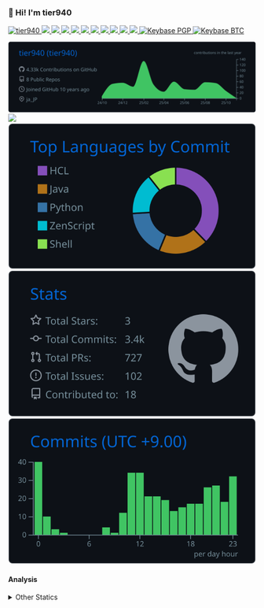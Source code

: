 ### 👋 Hi! I'm tier940

<p align="left"> 
  <a href="https://github.com/tier940/tier940/">
    <img src="https://komarev.com/ghpvc/?username=tier940" alt="tier940" />
  </a>
  <a href="http://twitter.com/tier940">
    <img height="20" src="https://img.shields.io/twitter/follow/tier940?label=Twitter&logo=twitter&style=flat" />
  </a>
  <a href="https://github.com/tier940">
    <img height="20" src="https://img.shields.io/github/followers/tier940?label=follow&logo=github&style=flat" />
  </a>
  <a href="https://www.reddit.com/user/tier940">
    <img height="20" src="https://img.shields.io/reddit/user-karma/combined/tier940?label=Reddit&logo=reddit&style=flat" />
  </a>
  <a href="https://stackoverflow.com/users/17317833/tier940">
    <img height="20" src="https://img.shields.io/stackexchange/stackoverflow/r/17317833?label=StackOverflow&logo=stack-overflow&style=flat" />
  </a>
  <a href="https://zenn.dev/tier940">
    <img height="20" src="https://zenn.badge.nikaera.com/s/tier940/likes" />
  </a>
  <a href="https://zenn.dev/tier940">
    <img height="20" src="https://zenn.badge.nikaera.com/s/tier940/followers" />
  </a>
  <a href="https://zenn.dev/tier940">
    <img height="20" src="https://zenn.badge.nikaera.com/s/tier940/articles" />
  </a>
  <a href="http://qiita.com/tier940">
    <img height="20" src="https://qiita-badge.apiapi.app/s/tier940/posts.svg" />
  </a>
  <a href="http://qiita.com/tier940">
    <img height="20" src="https://qiita-badge.apiapi.app/s/tier940/contributions.svg" />
  </a>
  <a href="https://github.com/tier940/tier940/">
    <img height="20" src="https://github.com/tier940/tier940/actions/workflows/main.yml/badge.svg" />
  </a>
  <a href="https://keybase.io/tier940">
    <img alt="Keybase PGP" src="https://img.shields.io/keybase/pgp/tier940">
  </a>
  <a href="https://keybase.io/tier940">
    <img alt="Keybase BTC" src="https://img.shields.io/keybase/btc/tier940">
  </a>
</p>

[![](https://raw.githubusercontent.com/tier940/tier940/main/profile-summary-card-output/github_dark/0-profile-details.svg)](https://github.com/vn7n24fzkq/github-profile-summary-cards)
[![](https://raw.githubusercontent.com/tier940/tier940/main/profile-summary-card-output/github_dark/1-repos-per-language.svg)](https://github.com/vn7n24fzkq/github-profile-summary-cards) [![](https://raw.githubusercontent.com/tier940/tier940/main/profile-summary-card-output/github_dark/2-most-commit-language.svg)](https://github.com/vn7n24fzkq/github-profile-summary-cards)
[![](https://raw.githubusercontent.com/tier940/tier940/main/profile-summary-card-output/github_dark/3-stats.svg)](https://github.com/vn7n24fzkq/github-profile-summary-cards) [![](https://raw.githubusercontent.com/tier940/tier940/main/profile-summary-card-output/github_dark/4-productive-time.svg)](https://github.com/vn7n24fzkq/github-profile-summary-cards)


#### Analysis
<!-- <img height="150" src="https://github.com/tier940/tier940/blob/master/images/stat.svg" alt="Alternative Text"/> -->

<details>
  <summary>Other Statics</summary>
  <!--START_SECTION:waka-->
![Code Time](http://img.shields.io/badge/Code%20Time-3%2C118%20hrs%2014%20mins-blue)

**🐱 My GitHub Data** 

> 📦 22.6 kB Used in GitHub's Storage 
 > 
> 💼 Opted to Hire
 > 
> 📜 13 Public Repositories 
 > 
> 🔑 2 Private Repositories 
 > 
**I'm an Early 🐤** 

```text
🌞 Morning                1404 commits        ████░░░░░░░░░░░░░░░░░░░░░   15.07 % 
🌆 Daytime                3485 commits        █████████░░░░░░░░░░░░░░░░   37.41 % 
🌃 Evening                3456 commits        █████████░░░░░░░░░░░░░░░░   37.10 % 
🌙 Night                  971 commits         ███░░░░░░░░░░░░░░░░░░░░░░   10.42 % 
```
📅 **I'm Most Productive on Saturday** 

```text
Monday                   915 commits         ██░░░░░░░░░░░░░░░░░░░░░░░   09.82 % 
Tuesday                  1613 commits        ████░░░░░░░░░░░░░░░░░░░░░   17.31 % 
Wednesday                1066 commits        ███░░░░░░░░░░░░░░░░░░░░░░   11.44 % 
Thursday                 1103 commits        ███░░░░░░░░░░░░░░░░░░░░░░   11.84 % 
Friday                   1175 commits        ███░░░░░░░░░░░░░░░░░░░░░░   12.61 % 
Saturday                 1872 commits        █████░░░░░░░░░░░░░░░░░░░░   20.09 % 
Sunday                   1572 commits        ████░░░░░░░░░░░░░░░░░░░░░   16.87 % 
```


📊 **This Week I Spent My Time On** 

```text
🕑︎ Time Zone: Asia/Tokyo

💬 Programming Languages: 
Other                    24 hrs 18 mins      ███████████████████░░░░░░   74.47 % 
Java                     6 hrs 13 mins       █████░░░░░░░░░░░░░░░░░░░░   19.07 % 
YAML                     35 mins             ░░░░░░░░░░░░░░░░░░░░░░░░░   01.82 % 
INI                      27 mins             ░░░░░░░░░░░░░░░░░░░░░░░░░   01.40 % 
Java Properties          15 mins             ░░░░░░░░░░░░░░░░░░░░░░░░░   00.81 % 

🔥 Editors: 
Edge                     24 hrs 18 mins      ███████████████████░░░░░░   74.44 % 
Intellijidea             7 hrs 10 mins       ██████░░░░░░░░░░░░░░░░░░░   22.00 % 
VS Code                  1 hr 9 mins         █░░░░░░░░░░░░░░░░░░░░░░░░   03.56 % 

💻 Operating System: 
Windows                  32 hrs 38 mins      █████████████████████████   100.00 % 
```

**I Mostly Code in Java** 

```text
Java                     13 repos            ███████████░░░░░░░░░░░░░░   44.83 % 
ZenScript                3 repos             ███░░░░░░░░░░░░░░░░░░░░░░   10.34 % 
HTML                     2 repos             ██░░░░░░░░░░░░░░░░░░░░░░░   06.90 % 
Shell                    2 repos             ██░░░░░░░░░░░░░░░░░░░░░░░   06.90 % 
Dockerfile               1 repo              █░░░░░░░░░░░░░░░░░░░░░░░░   03.45 % 
```



**Timeline**

![Lines of Code chart](https://raw.githubusercontent.com/tier940/tier940/main/assets/bar_graph.png)


 Last Updated on 19/01/2024 00:36:52 UTC
<!--END_SECTION:waka-->
</details>
